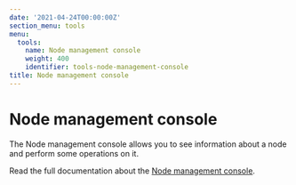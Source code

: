 ```yaml
---
date: '2021-04-24T00:00:00Z'
section_menu: tools
menu:
  tools:
    name: Node management console
    weight: 400
    identifier: tools-node-management-console
title: Node management console
---
```


# Node management console

The Node management console allows you to see information about a node and perform some operations on it.

Read the full documentation about the [Node management console](../../../en/platform/corda/4.8/enterprise/node/management-console.html).
